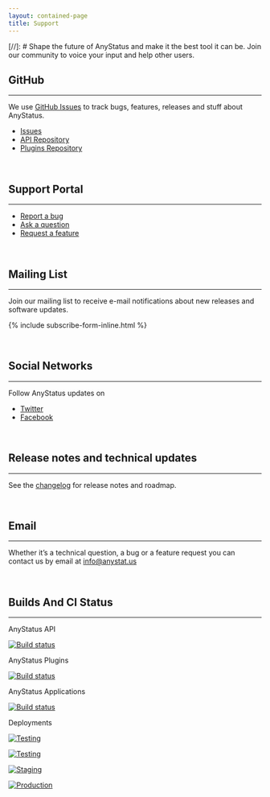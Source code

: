 ```yaml
---
layout: contained-page
title: Support
---
```


[//]: # Shape the future of AnyStatus and make it the best tool it can be. Join our community to voice your input and help other users.

## GitHub
--------------------

We use [GitHub Issues](https://github.com/AnyStatus/Support/issues) to track bugs, features, releases and stuff about AnyStatus.

- [Issues](https://github.com/AnyStatus/Support/issues)
- [API Repository](https://github.com/AnyStatus/API)
- [Plugins Repository](https://github.com/AnyStatus/Plugins)

<br/>

## Support Portal
-----------------

- [Report a bug](https://anystatus.helprace.com/s1-general/problems)
- [Ask a question](https://anystatus.helprace.com/s1-general/questions)
- [Request a feature](https://anystatus.helprace.com/s1-general/ideas)

<br/>

## Mailing List
---------------

Join our mailing list to receive e-mail notifications about new releases and software updates.

{% include subscribe-form-inline.html %}

<br/>

## Social Networks
------------------

Follow AnyStatus updates on

- [Twitter](https://twitter.com/AnyStatusApp)
- [Facebook](https://www.facebook.com/AnyStatusApp)

<br/>

## Release notes and technical updates
--------------------------------------

See the [changelog](/changelog) for release notes and roadmap.

<br/>

## Email
---------

Whether it’s a technical question, a bug or a feature request you can contact us by email at [info@anystat.us](mailto:info@anystat.us)

<br/>

## Builds And CI Status
---------------

AnyStatus API

[![Build status](https://ci.appveyor.com/api/projects/status/74kcwc63k0r2ajdj?svg=true)](https://ci.appveyor.com/project/AnyStatus/api)

AnyStatus Plugins

[![Build status](https://ci.appveyor.com/api/projects/status/dvn1rwrauwyq5yx6?svg=true)](https://ci.appveyor.com/project/AnyStatus/plugins)

AnyStatus Applications

[![Build status](https://production.visualstudio.com/AnyStatus/_apis/build/status/Master)]()

Deployments

[![Testing](https://production.vsrm.visualstudio.com/_apis/public/Release/badge/fb795508-e665-4a1a-a4d6-3d1ebf6bb42b/11/14)]()

[![Testing](https://production.vsrm.visualstudio.com/_apis/public/Release/badge/fb795508-e665-4a1a-a4d6-3d1ebf6bb42b/11/14)]()

[![Staging](https://production.vsrm.visualstudio.com/_apis/public/Release/badge/fb795508-e665-4a1a-a4d6-3d1ebf6bb42b/11/23)]()

[![Production](https://production.vsrm.visualstudio.com/_apis/public/Release/badge/fb795508-e665-4a1a-a4d6-3d1ebf6bb42b/11/15)]()

